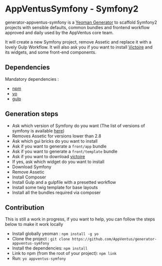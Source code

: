 AppVentusSymfony - Symfony2
===========================

generator-appventus-symfony is a [Yeoman Generator](http://yeoman.io/generators/) to scaffold Symfony2 projects with sensible defaults, common bundles and frontend workflow approved and daily used by the AppVentus core team.

It will create a new Symfony project, remove Assetic and replace it with a lovely Gulp Workflow. It will also ask you if you want to install [Victoire](https://github.com/Victoire/victoire) and its widgets, and some front-end components.

## Dependencies

Mandatory dependencies :

- [npm](http://nodejs.org/)
- [yo](http://yeoman.io/)
- [gulp](https://github.com/gulpjs/gulp/blob/master/docs/getting-started.md#getting-started)

## Generation steps
* Ask which version of Symfony do you want (The list of versions of symfony is available [here](https://symfony.com/versions.json))
* Removes Assetic for versions lower than 2.8
* Ask which gui bricks do you want to install
* Ask if you want to generate a `front/app` bundle
* Ask if you want to generate a `front/template` bundle
* Ask if you want to download [victoire](https://github.com/Victoire/victoire)
 * If yes, ask which widget do you want to install
* Download Symfony
* Remove Assetic
* Install Composer
* Install Gulp and a gulpfile with a presetted workflow
* Install some twig template for base layouts
* Install all the bundles required via composer

## Contribution
This is still a work in progress, if you want to help, you can follow the steps below to make it work locally
- Install globally yeoman : `npm install -g yo`
- Clone the project : `git clone https://github.com/AppVentus/generator-appventus-symfony`
- Install the dependencies: `npm install`
- Link to npm (from the root of your project): `npm link`
- Run: `yo appventus-symfony`
